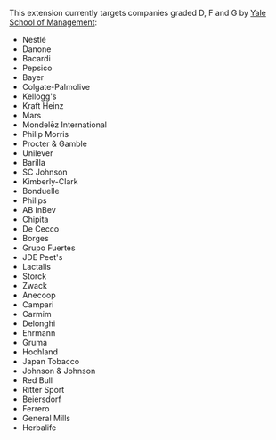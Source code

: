 This extension currently targets companies graded D, F and G by [Yale School of Management](https://som.yale.edu/story/2022/over-750-companies-have-curtailed-operations-russia-some-remain):

- Nestlé
- Danone
- Bacardi
- Pepsico
- Bayer
- Colgate-Palmolive
- Kellogg's
- Kraft Heinz
- Mars
- Mondelēz International
- Philip Morris
- Procter & Gamble
- Unilever
- Barilla
- SC Johnson
- Kimberly-Clark
- Bonduelle
- Philips
- AB InBev
- Chipita
- De Cecco
- Borges
- Grupo Fuertes
- JDE Peet's
- Lactalis
- Storck
- Zwack
- Anecoop
- Campari
- Carmim
- Delonghi
- Ehrmann
- Gruma
- Hochland
- Japan Tobacco
- Johnson & Johnson
- Red Bull
- Ritter Sport
- Beiersdorf
- Ferrero
- General Mills
- Herbalife
